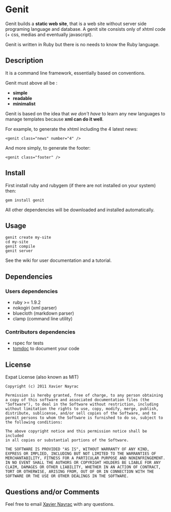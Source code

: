 Genit
================

Genit builds a **static web site**, that is a web site without server side programing language
and database. A genit site consists only of xhtml code (+ css, medias and eventually javascript).

Genit is written in Ruby but there is no needs to know the Ruby language.

Description
-----------

It is a command line framework, essentially based on conventions.

Genit must above all be :

  + **simple**
  + **readable**
  + **minimalist**

Genit is based on the idea that *we don't have* to learn any new languages to manage templates
because **xml can do it well**.

For example, to generate the xhtml including the 4 latest news:

    <genit class="news" number="4" />

And more simply, to generate the footer:

    <genit class="footer" />


Install
-------------------------

First install ruby and rubygem (if there are not installed on your system) then:

    gem install genit

All other dependencies will be downloaded and installed automatically.

Usage
--------------------------

    genit create my-site
    cd my-site
    genit compile
    genit server

See the wiki for user documentation and a tutorial.


Dependencies
--------------------------

### Users dependencies

  * ruby >= 1.9.2
  * nokogiri (xml parser)
  * bluecloth (markdown parser)
  * clamp (command line utility)

### Contributors dependencies

  * rspec for tests
  * [tomdoc](http://tomdoc.org/) to document your code


License
--------------------------

Expat License (also known as MIT)

    Copyright (c) 2011 Xavier Nayrac

    Permission is hereby granted, free of charge, to any person obtaining
    a copy of this software and associated documentation files (the
    "Software"), to deal in the Software without restriction, including
    without limitation the rights to use, copy, modify, merge, publish,
    distribute, sublicense, and/or sell copies of the Software, and to
    permit persons to whom the Software is furnished to do so, subject to
    the following conditions:

    The above copyright notice and this permission notice shall be included
    in all copies or substantial portions of the Software.

    THE SOFTWARE IS PROVIDED "AS IS", WITHOUT WARRANTY OF ANY KIND,
    EXPRESS OR IMPLIED, INCLUDING BUT NOT LIMITED TO THE WARRANTIES OF
    MERCHANTABILITY, FITNESS FOR A PARTICULAR PURPOSE AND NONINFRINGEMENT.
    IN NO EVENT SHALL THE AUTHORS OR COPYRIGHT HOLDERS BE LIABLE FOR ANY
    CLAIM, DAMAGES OR OTHER LIABILITY, WHETHER IN AN ACTION OF CONTRACT,
    TORT OR OTHERWISE, ARISING FROM, OUT OF OR IN CONNECTION WITH THE
    SOFTWARE OR THE USE OR OTHER DEALINGS IN THE SOFTWARE.


Questions and/or Comments
--------------------------

Feel free to email [Xavier Nayrac](mailto:xavier.nayrac@gmail.com)
with any questions.
